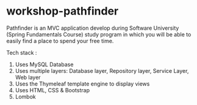 # workshop-pathfinder
Pathfinder is an MVC application develop during Software University (Spring Fundamentals Course) study program in which you will be able to easily find a place to spend your free time.

Tech stack :

1. Uses MySQL Database
2. Uses multiple layers: Database layer, Repository layer, Service Layer, Web layer
3. Uses the Thymeleaf template engine to display views
4. Uses HTML, CSS & Bootstrap
5. Lombok